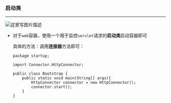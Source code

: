 ### 启动类
***

![这里写图片描述](https://img-blog.csdn.net/20180412153025530?watermark/2/text/aHR0cHM6Ly9ibG9nLmNzZG4ubmV0L3FxXzM0ODYxMTAy/font/5a6L5L2T/fontsize/400/fill/I0JBQkFCMA==/dissolve/70)

* 对于`web`容器，使用一个用于监控`servlet`请求的**启动类**启动容器即可

    具体的方法：调用**连接器**方法即可：
    
    
    ```
    package startup;
    
    import Connector.HttpConnector;
    
    public class Bootstrap {
        public static void main(String[] args){
            HttpConnector connector = new HttpConnector();
            connector.start();
        }
    }
    
    ```



